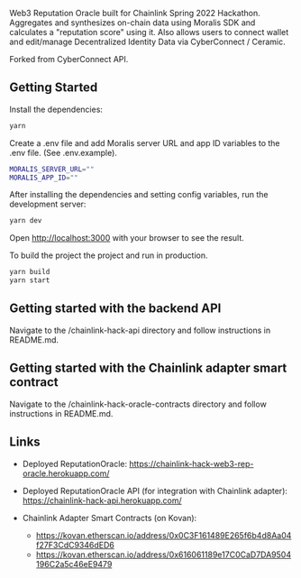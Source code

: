 Web3 Reputation Oracle built for Chainlink Spring 2022 Hackathon. Aggregates and synthesizes on-chain data using Moralis SDK and calculates a "reputation score" using it. Also allows users to connect wallet and edit/manage Decentralized Identity Data via CyberConnect / Ceramic.

Forked from CyberConnect API.

## Getting Started

Install the dependencies:

```bash
yarn
```

Create a .env file and add Moralis server URL and app ID variables to the .env file. (See .env.example).

```bash
MORALIS_SERVER_URL=""
MORALIS_APP_ID=""
```

After installing the dependencies and setting config variables, run the development server:

```bash
yarn dev
```

Open [http://localhost:3000](http://localhost:3000) with your browser to see the result.

To build the project the project and run in production.

```bash
yarn build
yarn start
```

## Getting started with the backend API

Navigate to the /chainlink-hack-api directory and follow instructions in README.md.

## Getting started with the Chainlink adapter smart contract

Navigate to the /chainlink-hack-oracle-contracts directory and follow instructions in README.md.


## Links

* Deployed ReputationOracle: https://chainlink-hack-web3-rep-oracle.herokuapp.com/

* Deployed ReputationOracle API (for integration with Chainlink adapter): https://chainlink-hack-api.herokuapp.com/

* Chainlink Adapter Smart Contracts (on Kovan):
  * https://kovan.etherscan.io/address/0x0C3F161489E265f6b4d8Aa04f27F3CdC9346dED6
  * https://kovan.etherscan.io/address/0x616061189e17C0CaD7DA9504196C2a5c46eE9479
